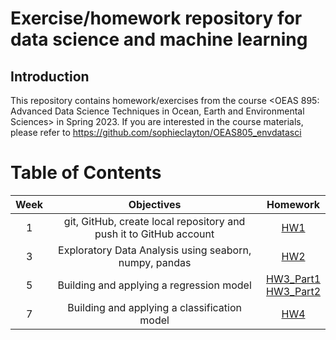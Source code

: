 # Exercise/homework repository for data science and machine learning

## Introduction

This repository contains homework/exercises from the course <OEAS 895: Advanced Data Science Techniques in Ocean, Earth and Environmental Sciences> in Spring 2023. If you are interested in the course materials, please refer to https://github.com/sophieclayton/OEAS805_envdatasci


# Table of Contents

|Week|Objectives|Homework|
|:-----------------:|:-------------------------------------:|:------------------------:|
|1|git, GitHub, create local repository and push it to GitHub account|[HW1](https://github.com/Zhu-Yifan/OEAS895/tree/master/HW1)|
|3|Exploratory Data Analysis using seaborn, numpy, pandas|[HW2](https://github.com/Zhu-Yifan/OEAS895/blob/master/HW2/Notebook_HW_2.ipynb)|
|5|Building and applying a regression model|[HW3_Part1](https://github.com/Zhu-Yifan/OEAS895/blob/master/HW3/Part_01_EDA_nitrate_JMA_vs_GBCArgo_YFZ_NB.ipynb) <br>  [HW3_Part2](https://github.com/Zhu-Yifan/OEAS895/blob/master/HW3/Part_02_MLP_regression_YFZ_NB.ipynb)|
|7|Building and applying a classification model| [HW4](https://github.com/Zhu-Yifan/OEAS895/blob/master/HW4/HW4_Wine_Classification.ipynb)|
